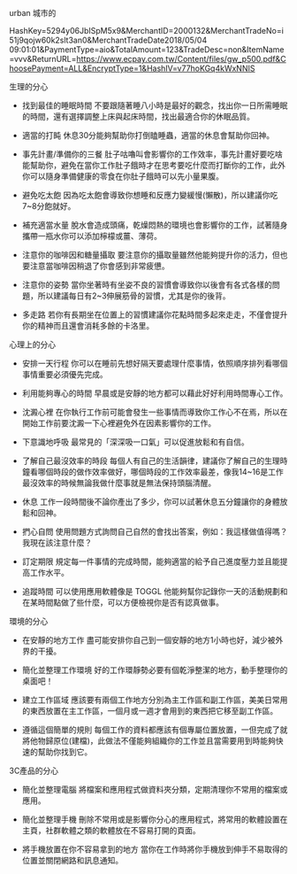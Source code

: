
urban 城市的





HashKey=5294y06JbISpM5x9&MerchantID=2000132&MerchantTradeNo=i51j9qojw60k2slt3an0&MerchantTradeDate2018/05/04 09:01:01&PaymentType=aio&TotalAmount=123&TradeDesc=non&ItemName=vvv&ReturnURL=https://www.ecpay.com.tw/Content/files/gw_p500.pdf&ChoosePayment=ALL&EncryptType=1&HashIV=v77hoKGq4kWxNNIS

生理的分心
- 找到最佳的睡眠時間
不要跟隨著睡八小時是最好的觀念，找出你一日所需睡眠的時間，還有選擇調整上床與起床時間，找出最適合你的休眠品質。

- 適當的打盹
休息30分能夠幫助你打倒瞌睡蟲，適當的休息會幫助你回神。

- 事先計畫/準備你的三餐
肚子咕嚕叫會影響你的工作效率，事先計畫好要吃啥能幫助你，避免在當你工作肚子餓時才在思考要吃什麼而打斷你的工作，此外你可以隨身準備健康的零食在你肚子餓時可以先小量果腹。

- 避免吃太飽
因為吃太飽會導致你想睡和反應力變緩慢(懶散)，所以建議你吃7~8分飽就好。

- 補充適當水量
脫水會造成頭痛，乾燥悶熱的環境也會影響你的工作，試著隨身攜帶一瓶水你可以添加檸檬或薑、薄荷。

- 注意你的咖啡因和糖量攝取
要注意你的攝取量雖然他能夠提升你的活力，但也要注意當咖啡因稍退了你會感到非常疲憊。

- 注意你的姿勢
當你坐著時有坐姿不良的習慣會導致你以後會有各式各樣的問題，所以建議每日有2~3伸展筋骨的習慣，尤其是你的後背。

- 多走路
若你有長期坐在位置上的習慣建議你花點時間多起來走走，不僅會提升你的精神而且還會消耗多餘的卡洛里。

心理上的分心
- 安排一天行程
你可以在睡前先想好隔天要處理什麼事情，依照順序排列看哪個事情重要必須優先完成。

- 利用能夠專心的時間
早晨或是安靜的地方都可以藉此好好利用時間專心工作。

- 沈澱心裡
在你執行工作前可能會發生一些事情而導致你工作心不在焉，所以在開始工作前要沈澱一下心裡避免外在因素影響你的工作。

- 下意識地呼吸
最常見的「深深吸一口氣」可以促進放鬆和有自信。

- 了解自己最沒效率的時段
每個人有自己的生活韻律，建議你了解自己的生理時鐘看哪個時段的做作效率做好，哪個時段的工作效率最差，像我14~16是工作最沒效率的時候無論我做什麼事就是無法保持頭腦清醒。

- 休息
工作一段時間後不論你產出了多少，你可以試著休息五分鐘讓你的身體放鬆和回神。

- 捫心自問
使用問題方式詢問自己自然的會找出答案，例如：我這樣做值得嗎？我現在該注意什麼？

- 訂定期限
規定每一件事情的完成時間，能夠適當的給予自己進度壓力並且能提高工作水平。

- 追蹤時間
可以使用應用軟體像是 TOGGL 他能夠幫你記錄你一天的活動規劃和在某時間點做了些什麼，可以方便檢視你是否有認真做事。

環境的分心
- 在安靜的地方工作
盡可能安排你自己到一個安靜的地方1小時也好，減少被外界的干擾。

- 簡化並整理工作環境
好的工作環靜勢必要有個乾淨整潔的地方，動手整理你的桌面吧！

- 建立工作區域
應該要有兩個工作地方分別為主工作區和副工作區，美美日常用的東西放置在主工作區，一個月或一週才會用到的東西把它移至副工作區。

- 遵循這個簡單的規則
每個工作的資料都應該有個專屬位置放置，一但完成了就將他物歸原位(建檔)，此做法不僅能夠組織你的工作並且當需要用到時能夠快速的幫助你找到它。

3C產品的分心
- 簡化並整理電腦
將檔案和應用程式做資料夾分類，定期清理你不常用的檔案或應用。

- 簡化並整理手機
刪除不常用或是影響你分心的應用程式，將常用的軟體設置在主頁，社群軟體之類的軟體放在不容易打開的頁面。

- 將手機放置在你不容易拿到的地方
當你在工作時將你手機放到伸手不易取得的位置並關閉網路和訊息通知。

